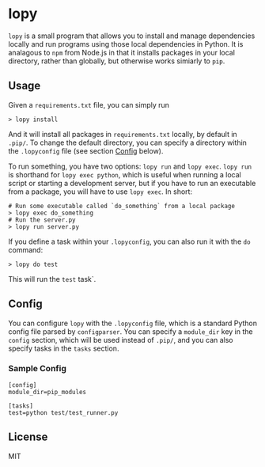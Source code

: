 # lopy

`lopy` is a small program that allows you to install and manage dependencies locally and run programs using those local dependencies in Python. It is analagous to `npm` from Node.js in that it installs packages in your local directory, rather than globally, but otherwise works simiarly to `pip`. 

## Usage

Given a `requirements.txt` file, you can simply run

```
> lopy install
```

And it will install all packages in `requirements.txt` locally, by default in `.pip/`. To change the default directory, you can specify a directory within the `.lopyconfig` file (see section [Config](#config) below).

To run something, you have two options: `lopy run` and `lopy exec`. `lopy run` is shorthand for `lopy exec python`, which is useful when running a local script or starting a development server, but if you have to run an executable from a package, you will have to use `lopy exec`. In short:

```
# Run some executable called `do_something` from a local package
> lopy exec do_something
# Run the server.py
> lopy run server.py
```

If you define a task within your `.lopyconfig`, you can also run it with the `do` command:

```
> lopy do test
```

This will run the `test` task`.

## Config

You can configure `lopy` with the `.lopyconfig` file, which is a standard Python config file parsed by `configparser`. You can specify a `module_dir` key in the `config` section, which will be used instead of `.pip/`, and you can also specify tasks in the `tasks` section.

### Sample Config

```
[config]
module_dir=pip_modules

[tasks]
test=python test/test_runner.py
```

## License

MIT
